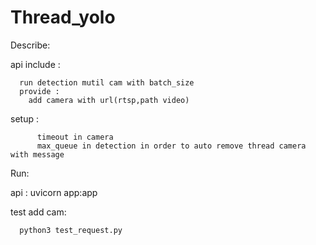 # Thread_yolo
Describe:

  api include :
  
      run detection mutil cam with batch_size
      provide :
        add camera with url(rtsp,path video)
        
        
  setup : 
  
          timeout in camera
          max_queue in detection in order to auto remove thread camera with message 
          
          
Run:


  api : uvicorn app:app
  
  
  test add cam:
  
      python3 test_request.py
 
